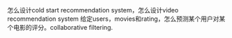 怎么设计cold start recommendation system，怎么设计video recommendation system
给定users，movies和rating，怎么预测某个用户对某个电影的评分。collaborative filtering.
